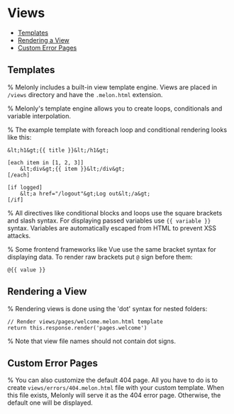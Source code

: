 <!-- omit in toc -->
# Views

- [Templates](#templates)
- [Rendering a View](#rendering-a-view)
- [Custom Error Pages](#custom-error-pages)

## Templates

% Melonly includes a built-in view template engine. Views are placed in `/views` directory and have the `.melon.html` extension.

% Melonly's template engine allows you to create loops, conditionals and variable interpolation.

% The example template with foreach loop and conditional rendering looks like this:

```
&lt;h1&gt;{{ title }}&lt;/h1&gt;

[each item in [1, 2, 3]]
    &lt;div&gt;{{ item }}&lt;/div&gt;
[/each]

[if logged]
    &lt;a href="/logout"&gt;Log out&lt;/a&gt;
[/if]
```

% All directives like conditional blocks and loops use the square brackets and slash syntax. For displaying passed variables use `{{ variable }}` syntax. Variables are automatically escaped from HTML to prevent XSS attacks.

% Some frontend frameworks like Vue use the same bracket syntax for displaying data. To render raw brackets put `@` sign before them:

```
@{{ value }}
```

## Rendering a View

% Rendering views is done using the 'dot' syntax for nested folders:

```
// Render views/pages/welcome.melon.html template
return this.response.render('pages.welcome')
```

% Note that view file names should not contain dot signs.

## Custom Error Pages

% You can also customize the default 404 page. All you have to do is to create `views/errors/404.melon.html` file with your custom template. When this file exists, Melonly will serve it as the 404 error page. Otherwise, the default one will be displayed.
